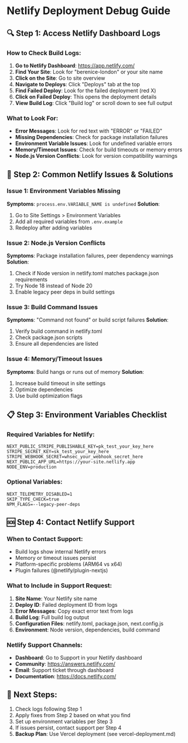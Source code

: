 # Netlify Deployment Debug Guide

## 🔍 Step 1: Access Netlify Dashboard Logs

### How to Check Build Logs:
1. **Go to Netlify Dashboard**: https://app.netlify.com/
2. **Find Your Site**: Look for "berenice-london" or your site name
3. **Click on the Site**: Go to site overview
4. **Navigate to Deploys**: Click "Deploys" tab at the top
5. **Find Failed Deploy**: Look for the failed deployment (red X)
6. **Click on Failed Deploy**: This opens the deployment details
7. **View Build Log**: Click "Build log" or scroll down to see full output

### What to Look For:
- **Error Messages**: Look for red text with "ERROR" or "FAILED"
- **Missing Dependencies**: Check for package installation failures
- **Environment Variable Issues**: Look for undefined variable errors
- **Memory/Timeout Issues**: Check for build timeouts or memory errors
- **Node.js Version Conflicts**: Look for version compatibility warnings

## 🔧 Step 2: Common Netlify Issues & Solutions

### Issue 1: Environment Variables Missing
**Symptoms**: `process.env.VARIABLE_NAME is undefined`
**Solution**:
1. Go to Site Settings > Environment Variables
2. Add all required variables from `.env.example`
3. Redeploy after adding variables

### Issue 2: Node.js Version Conflicts
**Symptoms**: Package installation failures, peer dependency warnings
**Solution**:
1. Check if Node version in netlify.toml matches package.json requirements
2. Try Node 18 instead of Node 20
3. Enable legacy peer deps in build settings

### Issue 3: Build Command Issues
**Symptoms**: "Command not found" or build script failures
**Solution**:
1. Verify build command in netlify.toml
2. Check package.json scripts
3. Ensure all dependencies are listed

### Issue 4: Memory/Timeout Issues
**Symptoms**: Build hangs or runs out of memory
**Solution**:
1. Increase build timeout in site settings
2. Optimize dependencies
3. Use build optimization flags

## 📋 Step 3: Environment Variables Checklist

### Required Variables for Netlify:
```
NEXT_PUBLIC_STRIPE_PUBLISHABLE_KEY=pk_test_your_key_here
STRIPE_SECRET_KEY=sk_test_your_key_here
STRIPE_WEBHOOK_SECRET=whsec_your_webhook_secret_here
NEXT_PUBLIC_APP_URL=https://your-site.netlify.app
NODE_ENV=production
```

### Optional Variables:
```
NEXT_TELEMETRY_DISABLED=1
SKIP_TYPE_CHECK=true
NPM_FLAGS=--legacy-peer-deps
```

## 🆘 Step 4: Contact Netlify Support

### When to Contact Support:
- Build logs show internal Netlify errors
- Memory or timeout issues persist
- Platform-specific problems (ARM64 vs x64)
- Plugin failures (@netlify/plugin-nextjs)

### What to Include in Support Request:
1. **Site Name**: Your Netlify site name
2. **Deploy ID**: Failed deployment ID from logs
3. **Error Messages**: Copy exact error text from logs
4. **Build Log**: Full build log output
5. **Configuration Files**: netlify.toml, package.json, next.config.js
6. **Environment**: Node version, dependencies, build command

### Netlify Support Channels:
- **Dashboard**: Go to Support in your Netlify dashboard
- **Community**: https://answers.netlify.com/
- **Email**: Support ticket through dashboard
- **Documentation**: https://docs.netlify.com/

## 🚀 Next Steps:
1. Check logs following Step 1
2. Apply fixes from Step 2 based on what you find
3. Set up environment variables per Step 3
4. If issues persist, contact support per Step 4
5. **Backup Plan**: Use Vercel deployment (see vercel-deployment.md)
